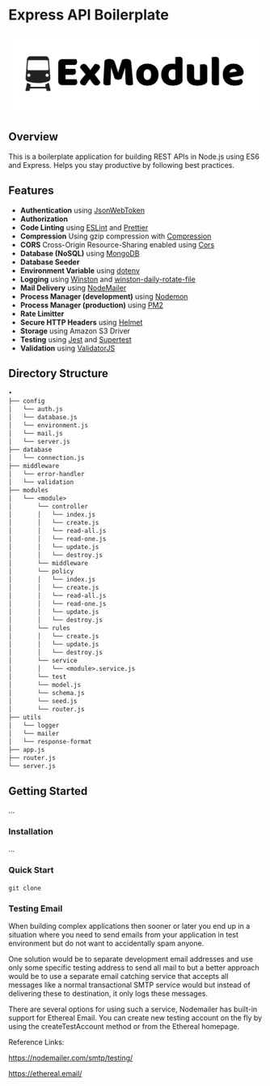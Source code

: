 # Express API Boilerplate

![Logo](/src/assets/logo.png)

## Overview

This is a boilerplate application for building REST APIs in Node.js using ES6 and Express. Helps you stay productive by following best practices.

## Features
- **Authentication** using [JsonWebToken](https://www.npmjs.com/package/jsonwebtoken)
- **Authorization**
- **Code Linting** using [ESLint](http://eslint.org) and [Prettier](https://prettier.io/)
- **Compression** Using gzip compression with [Compression](https://github.com/expressjs/compression)
- **CORS** Cross-Origin Resource-Sharing enabled using [Cors](https://github.com/expressjs/cors)
- **Database (NoSQL)** using  [MongoDB](https://www.mongodb.com/)
- **Database Seeder**
- **Environment Variable** using [dotenv](https://www.npmjs.com/package/dotenv)
- **Logging** using [Winston](https://github.com/winstonjs/winston) and [winston-daily-rotate-file
](https://www.npmjs.com/package/winston-daily-rotate-file)
- **Mail Delivery** using [NodeMailer](...)
- **Process Manager (development)** using [Nodemon](https://github.com/remy/nodemon)
- **Process Manager (production)** using [PM2](https://pm2.keymetrics.io/)
- **Rate Limitter**
- **Secure HTTP Headers** using [Helmet](https://github.com/helmetjs/helmet)
- **Storage** using Amazon S3 Driver
- **Testing** using [Jest](https://jestjs.io/) and [Supertest](https://www.npmjs.com/package/supertest) 
- **Validation** using [ValidatorJS](https://github.com/mikeerickson/validatorjs)

## Directory Structure
```
•
├── config
│   └── auth.js
│   └── database.js
│   └── environment.js
│   └── mail.js
│   └── server.js
├── database
│   └── connection.js
├── middleware
│   └── error-handler
│   └── validation
├── modules
│   └── <module>
│       └── controller
│       │   └── index.js
│       │   └── create.js
│       │   └── read-all.js
│       │   └── read-one.js
│       │   └── update.js
│       │   └── destroy.js
│       └── middleware
│       └── policy
│       │   └── index.js
│       │   └── create.js
│       │   └── read-all.js
│       │   └── read-one.js
│       │   └── update.js
│       │   └── destroy.js
│       └── rules
│       │   └── create.js
│       │   └── update.js
│       │   └── destroy.js
│       └── service
│       │   └── <module>.service.js
│       └── test
│       └── model.js
│       └── schema.js
│       └── seed.js
│       └── router.js
├── utils
│   └── logger
│   └── mailer
│   └── response-format
├── app.js
├── router.js
└── server.js
```

## Getting Started
...
### Installation
...
### Quick Start
```
git clone
```
### Testing Email
When building complex applications then sooner or later you end up in a situation where you need to send emails from your application in test environment but do not want to accidentally spam anyone.

One solution would be to separate development email addresses and use only some specific testing address to send all mail to but a better approach would be to use a separate email catching service that accepts all messages like a normal transactional SMTP service would but instead of delivering these to destination, it only logs these messages.

There are several options for using such a service, Nodemailer has built-in support for Ethereal Email. You can create new testing account on the fly by using the createTestAccount method or from the Ethereal homepage.

Reference Links: 

https://nodemailer.com/smtp/testing/

https://ethereal.email/